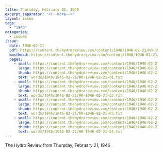 ```yaml
---
title: Thursday, February 21, 1946
excerpt_separator: "<!--more-->"
layout: issue
tags:
  - "1946"
categories:
  - issues
issue:
  date: 1946-02-21
  pdf: https://content.thehydroreview.com/content/1946/1946-02-21/HR-1946-02-21.pdf
  masthead: https://content.thehydroreview.com/content/1946/1946-02-21/masthead/HR-1946-02-21.jpg
  pages:
    - small: https://content.thehydroreview.com/content/1946/1946-02-21/small/HR-1946-02-21-01.jpg
      large: https://content.thehydroreview.com/content/1946/1946-02-21/large/HR-1946-02-21-01.jpg
      thumb: https://content.thehydroreview.com/content/1946/1946-02-21/thumbnails/HR-1946-02-21-01.jpg
      text: words/1946/1946-02-21/HR-1946-02-21-01.txt
    - small: https://content.thehydroreview.com/content/1946/1946-02-21/small/HR-1946-02-21-02.jpg
      large: https://content.thehydroreview.com/content/1946/1946-02-21/large/HR-1946-02-21-02.jpg
      thumb: https://content.thehydroreview.com/content/1946/1946-02-21/thumbnails/HR-1946-02-21-02.jpg
      text: words/1946/1946-02-21/HR-1946-02-21-02.txt
    - small: https://content.thehydroreview.com/content/1946/1946-02-21/small/HR-1946-02-21-03.jpg
      large: https://content.thehydroreview.com/content/1946/1946-02-21/large/HR-1946-02-21-03.jpg
      thumb: https://content.thehydroreview.com/content/1946/1946-02-21/thumbnails/HR-1946-02-21-03.jpg
      text: words/1946/1946-02-21/HR-1946-02-21-03.txt
    - small: https://content.thehydroreview.com/content/1946/1946-02-21/small/HR-1946-02-21-04.jpg
      large: https://content.thehydroreview.com/content/1946/1946-02-21/large/HR-1946-02-21-04.jpg
      thumb: https://content.thehydroreview.com/content/1946/1946-02-21/thumbnails/HR-1946-02-21-04.jpg
      text: words/1946/1946-02-21/HR-1946-02-21-04.txt
---
```


The Hydro Review from Thursday, February 21, 1946

<!--more-->

